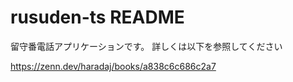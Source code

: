 # rusuden-ts README

留守番電話アプリケーションです。
詳しくは以下を参照してください

https://zenn.dev/haradaj/books/a838c6c686c2a7
